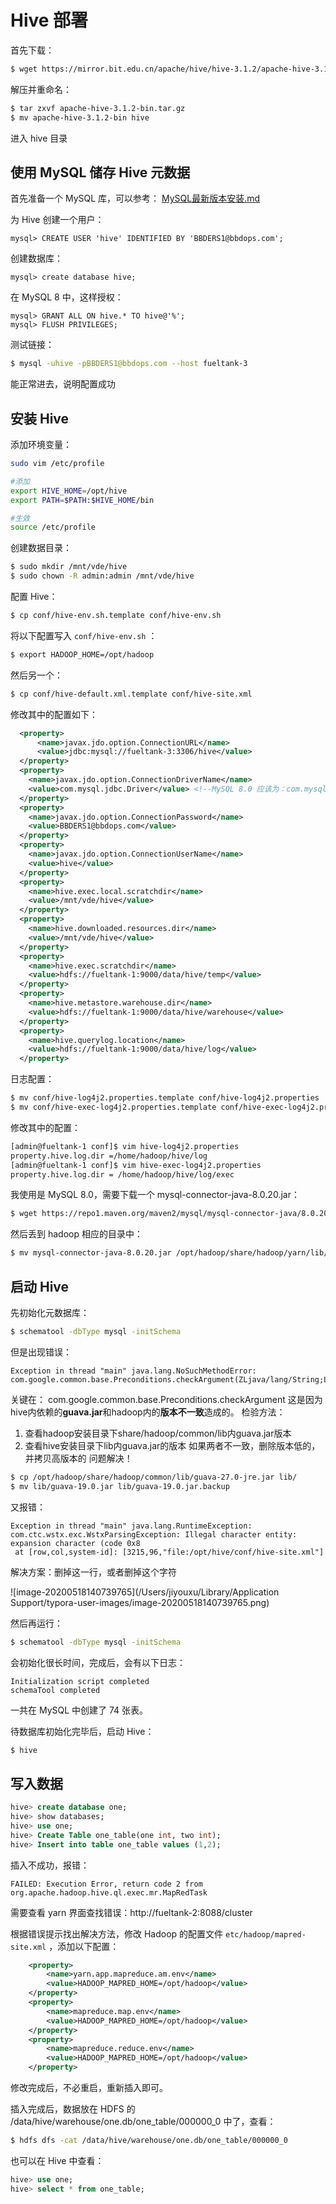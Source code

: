 # Hive 部署

首先下载：

```bash
$ wget https://mirror.bit.edu.cn/apache/hive/hive-3.1.2/apache-hive-3.1.2-bin.tar.gz
```

解压并重命名：

```bash
$ tar zxvf apache-hive-3.1.2-bin.tar.gz
$ mv apache-hive-3.1.2-bin hive
```

进入 hive 目录



## 使用 MySQL 储存 Hive 元数据

首先准备一个 MySQL 库，可以参考： [MySQL最新版本安装.md](../../数据存储/MySQL/MySQL最新版本安装.md) 

为 Hive 创建一个用户：

````mysql
mysql> CREATE USER 'hive' IDENTIFIED BY 'BBDERS1@bbdops.com';
````

创建数据库：

```mysql
mysql> create database hive;
```

在 MySQL 8 中，这样授权：

```mysql
mysql> GRANT ALL ON hive.* TO hive@'%';
mysql> FLUSH PRIVILEGES;
```

测试链接：

```bash
$ mysql -uhive -pBBDERS1@bbdops.com --host fueltank-3
```

能正常进去，说明配置成功



## 安装 Hive

添加环境变量：

```bash
sudo vim /etc/profile

#添加
export HIVE_HOME=/opt/hive
export PATH=$PATH:$HIVE_HOME/bin

#生效
source /etc/profile
```

创建数据目录：

```bash
$ sudo mkdir /mnt/vde/hive
$ sudo chown -R admin:admin /mnt/vde/hive
```

配置 Hive：

```bash
$ cp conf/hive-env.sh.template conf/hive-env.sh
```

将以下配置写入 `conf/hive-env.sh` ：

```bash
$ export HADOOP_HOME=/opt/hadoop
```

然后另一个：

```bash
$ cp conf/hive-default.xml.template conf/hive-site.xml
```

修改其中的配置如下：

```xml
  <property>
      <name>javax.jdo.option.ConnectionURL</name>
      <value>jdbc:mysql://fueltank-3:3306/hive</value>
  </property>
  <property>
    <name>javax.jdo.option.ConnectionDriverName</name>
    <value>com.mysql.jdbc.Driver</value> <!--MySQL 8.0 应该为：com.mysql.cj.jdbc.Driver -->
  </property>
  <property>
    <name>javax.jdo.option.ConnectionPassword</name>
    <value>BBDERS1@bbdops.com</value>
  </property>
  <property>
    <name>javax.jdo.option.ConnectionUserName</name>
    <value>hive</value>
  </property>
  <property>
    <name>hive.exec.local.scratchdir</name>
    <value>/mnt/vde/hive</value>
  </property>
  <property>
    <name>hive.downloaded.resources.dir</name>
    <value>/mnt/vde/hive</value>
  </property>
  <property>
    <name>hive.exec.scratchdir</name>
    <value>hdfs://fueltank-1:9000/data/hive/temp</value>
  </property>
  <property>
    <name>hive.metastore.warehouse.dir</name>
    <value>hdfs://fueltank-1:9000/data/hive/warehouse</value>
  </property>
  <property>
    <name>hive.querylog.location</name>
    <value>hdfs://fueltank-1:9000/data/hive/log</value>
  </property>
```

日志配置：

```bash
$ mv conf/hive-log4j2.properties.template conf/hive-log4j2.properties
$ mv conf/hive-exec-log4j2.properties.template conf/hive-exec-log4j2.properties
```

修改其中的配置：

```bash
[admin@fueltank-1 conf]$ vim hive-log4j2.properties
property.hive.log.dir =/home/hadoop/hive/log
[admin@fueltank-1 conf]$ vim hive-exec-log4j2.properties
property.hive.log.dir = /home/hadoop/hive/log/exec
```

我使用是 MySQL 8.0，需要下载一个 mysql-connector-java-8.0.20.jar：

```bash
$ wget https://repo1.maven.org/maven2/mysql/mysql-connector-java/8.0.20/mysql-connector-java-8.0.20.jar
```

然后丢到 hadoop 相应的目录中：

```bash
$ mv mysql-connector-java-8.0.20.jar /opt/hadoop/share/hadoop/yarn/lib/
```



## 启动 Hive

先初始化元数据库：

```bash
$ schematool -dbType mysql -initSchema
```

但是出现错误：

```
Exception in thread "main" java.lang.NoSuchMethodError: com.google.common.base.Preconditions.checkArgument(ZLjava/lang/String;Ljava/lang/Object;)V
```

关键在： com.google.common.base.Preconditions.checkArgument 这是因为hive内依赖的**guava.jar**和hadoop内的**版本不一致**造成的。 检验方法：

1. 查看hadoop安装目录下share/hadoop/common/lib内guava.jar版本
2. 查看hive安装目录下lib内guava.jar的版本 如果两者不一致，删除版本低的，并拷贝高版本的 问题解决！

```bash
$ cp /opt/hadoop/share/hadoop/common/lib/guava-27.0-jre.jar lib/
$ mv lib/guava-19.0.jar lib/guava-19.0.jar.backup
```

又报错：

```
Exception in thread "main" java.lang.RuntimeException: com.ctc.wstx.exc.WstxParsingException: Illegal character entity: expansion character (code 0x8
 at [row,col,system-id]: [3215,96,"file:/opt/hive/conf/hive-site.xml"]
```

解决方案：删掉这一行，或者删掉这个字符

![image-20200518140739765](/Users/jiyouxu/Library/Application Support/typora-user-images/image-20200518140739765.png)

然后再运行：

```bash
$ schematool -dbType mysql -initSchema
```

会初始化很长时间，完成后，会有以下日志：

```
Initialization script completed
schemaTool completed
```

一共在 MySQL 中创建了 74 张表。

待数据库初始化完毕后，启动 Hive：

```bash
$ hive
```



## 写入数据

```sql
hive> create database one;
hive> show databases;
hive> use one;
hive> Create Table one_table(one int, two int);
hive> Insert into table one_table values (1,2);
```

插入不成功，报错：

```
FAILED: Execution Error, return code 2 from org.apache.hadoop.hive.ql.exec.mr.MapRedTask
```

需要查看 yarn 界面查找错误：http://fueltank-2:8088/cluster

根据错误提示找出解决方法，修改 Hadoop 的配置文件 `etc/hadoop/mapred-site.xml` ，添加以下配置：

```xml
    <property>
        <name>yarn.app.mapreduce.am.env</name>
        <value>HADOOP_MAPRED_HOME=/opt/hadoop</value>
    </property>
    <property>
        <name>mapreduce.map.env</name>
        <value>HADOOP_MAPRED_HOME=/opt/hadoop</value>
    </property>
    <property>
        <name>mapreduce.reduce.env</name>
        <value>HADOOP_MAPRED_HOME=/opt/hadoop</value>
    </property>
```

修改完成后，不必重启，重新插入即可。

插入完成后，数据放在 HDFS 的 /data/hive/warehouse/one.db/one_table/000000_0 中了，查看：

````bash
$ hdfs dfs -cat /data/hive/warehouse/one.db/one_table/000000_0
````

也可以在 Hive 中查看：

```sql
hive> use one;
hive> select * from one_table;
```







